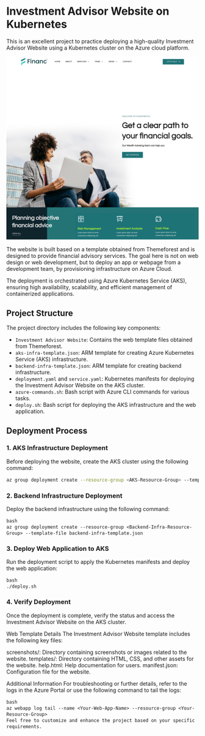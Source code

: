 # Investment Advisor Website on Kubernetes

This is an excellent project to practice deploying a high-quality Investment Advisor Website using a Kubernetes cluster on the Azure cloud platform. 

![Financial Advisory Site](Financial-Advisory-Website.png)

The website is built based on a template obtained from Themeforest and is designed to provide financial advisory services. The goal here is not on web design or web development, but to deploy an app or webpage from a development team, by provisioning infrastructure on Azure Cloud. 

The deployment is orchestrated using Azure Kubernetes Service (AKS), ensuring high availability, scalability, and efficient management of containerized applications.

## Project Structure

The project directory includes the following key components:

- `Investment Advisor Website`: Contains the web template files obtained from Themeforest.
- `aks-infra-template.json`: ARM template for creating Azure Kubernetes Service (AKS) infrastructure.
- `backend-infra-template.json`: ARM template for creating backend infrastructure.
- `deployment.yaml` and `service.yaml`: Kubernetes manifests for deploying the Investment Advisor Website on the AKS cluster.
- `azure-commands.sh`: Bash script with Azure CLI commands for various tasks.
- `deploy.sh`: Bash script for deploying the AKS infrastructure and the web application.

## Deployment Process

### 1. AKS Infrastructure Deployment

Before deploying the website, create the AKS cluster using the following command:

```bash
az group deployment create --resource-group <AKS-Resource-Group> --template-file aks-infra-template.json
```
### 2. Backend Infrastructure Deployment
Deploy the backend infrastructure using the following command:

```
bash
az group deployment create --resource-group <Backend-Infra-Resource-Group> --template-file backend-infra-template.json
```

### 3. Deploy Web Application to AKS
Run the deployment script to apply the Kubernetes manifests and deploy the web application:

```
bash
./deploy.sh
```

### 4. Verify Deployment
Once the deployment is complete, verify the status and access the Investment Advisor Website on the AKS cluster.

Web Template Details
The Investment Advisor Website template includes the following key files:

screenshots/: Directory containing screenshots or images related to the website.
templates/: Directory containing HTML, CSS, and other assets for the website.
help.html: Help documentation for users.
manifest.json: Configuration file for the website.

Additional Information
For troubleshooting or further details, refer to the logs in the Azure Portal or use the following command to tail the logs:

```
bash
az webapp log tail --name <Your-Web-App-Name> --resource-group <Your-Resource-Group>
Feel free to customize and enhance the project based on your specific requirements.
```